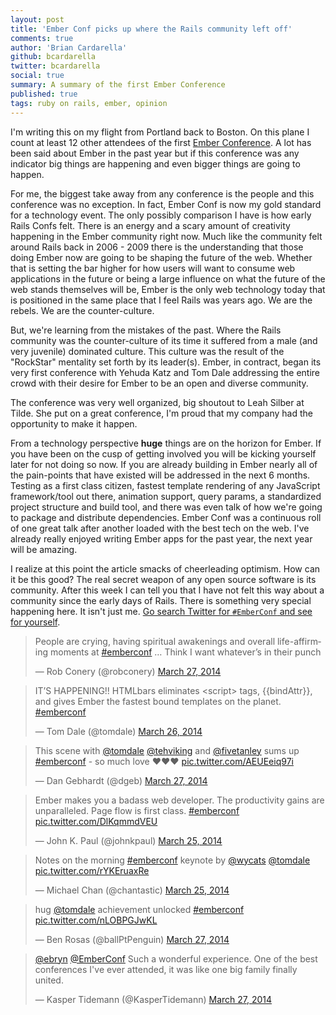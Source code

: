 ```yaml
---
layout: post
title: 'Ember Conf picks up where the Rails community left off'
comments: true
author: 'Brian Cardarella'
github: bcardarella
twitter: bcardarella
social: true
summary: A summary of the first Ember Conference
published: true
tags: ruby on rails, ember, opinion
---
```


I'm writing this on my flight from Portland back to Boston. On this
plane I count at least 12 other attendees of the first [Ember Conference](http://emberconf.com).
A lot has been said about Ember in the past year but if this conference
was any indicator big things are happening and even bigger things are
going to happen.

For me, the biggest take away from any conference is the people and
this conference was no exception. In fact, Ember Conf is now my gold
standard for a technology event. The only possibly comparison I have is
how early Rails Confs felt. There is an energy and a scary amount of
creativity happening in the Ember community right now. Much like the
community felt around Rails back in 2006 - 2009 there is the
understanding that those doing Ember now are going to be shaping the
future of the web. Whether that is setting the bar higher for how users
will want to consume web applications in the future or being a large
influence on what the future of the web stands themselves will be, Ember
is the only web technology today that is positioned in the same place
that I feel Rails was years ago. We are the rebels. We are the
counter-culture.

But, we're learning from the mistakes of the past. Where the Rails
community was the counter-culture of its time it suffered from a male
(and very juvenile) dominated culture. This culture was the result of
the "RockStar" mentality set forth by its leader(s). Ember, in contract,
began its very first conference with Yehuda Katz and Tom Dale addressing
the entire crowd with their desire for Ember to be an open and diverse
community.

The conference was very well organized, big shoutout to Leah Silber at Tilde. She
put on a great conference, I'm proud that my company had the opportunity
to make it happen.

From a technology perspective **huge** things are on the horizon for
Ember. If you have been on the cusp of getting involved you will be
kicking yourself later for not doing so now. If you are already building
in Ember nearly all of the pain-points that have existed will be
addressed in the next 6 months. Testing as a first class citizen,
fastest template rendering of any JavaScript framework/tool out there,
animation support, query params, a standardized project structure and
build tool, and there was even talk of how we're going to package and
distribute dependencies. Ember Conf was a continuous roll of one great
talk after another loaded with the best tech on the web. I've already
really enjoyed writing Ember apps for the past year, the next year will
be amazing.

I realize at this point the article smacks of cheerleading optimism. How
can it be this good? The real secret weapon of any open source software
is its community. After this week I can tell you that I have not felt
this way about a community since the early days of Rails. There is
something very special happening here. It isn't just me. [Go search
Twitter for `#EmberConf` and see for
yourself](https://twitter.com/search?q=%23emberconf&src=tyah).

<blockquote class="twitter-tweet" lang="en"><p>People are crying, having
spiritual awakenings and overall life-affirming moments at <a
href="https://twitter.com/search?q=%23emberconf&amp;src=hash">#emberconf</a>
… Think I want whatever’s in their punch</p>&mdash; Rob Conery
(@robconery) <a
href="https://twitter.com/robconery/statuses/449041727240695808">March
27, 2014</a></blockquote>
<script async src="//platform.twitter.com/widgets.js"
charset="utf-8"></script>
<blockquote class="twitter-tweet" lang="en"><p>IT’S HAPPENING!! HTMLbars
eliminates &lt;script&gt; tags, {{bindAttr}}, and gives Ember the
fastest bound templates on the planet. <a
href="https://twitter.com/search?q=%23emberconf&amp;src=hash">#emberconf</a></p>&mdash;
Tom Dale (@tomdale) <a
href="https://twitter.com/tomdale/statuses/448621833953083392">March 26,
2014</a></blockquote>
<script async src="//platform.twitter.com/widgets.js"
charset="utf-8"></script>
<blockquote class="twitter-tweet" lang="en"><p>This scene with <a
href="https://twitter.com/tomdale">@tomdale</a> <a
href="https://twitter.com/tehviking">@tehviking</a> and <a
href="https://twitter.com/fivetanley">@fivetanley</a> sums up <a
href="https://twitter.com/search?q=%23emberconf&amp;src=hash">#emberconf</a>
- so much love ❤️❤️❤️ <a
  href="http://t.co/AEUEeiq97i">pic.twitter.com/AEUEeiq97i</a></p>&mdash;
Dan Gebhardt (@dgeb) <a
href="https://twitter.com/dgeb/statuses/449088566962814976">March 27,
2014</a></blockquote>
<script async src="//platform.twitter.com/widgets.js"
charset="utf-8"></script>
<blockquote class="twitter-tweet" lang="en"><p>Ember makes you a badass
web developer. The productivity gains are unparalleled. Page flow is
first class. <a
href="https://twitter.com/search?q=%23emberconf&amp;src=hash">#emberconf</a>
<a
href="http://t.co/DlKqmmdVEU">pic.twitter.com/DlKqmmdVEU</a></p>&mdash;
John K. Paul (@johnkpaul) <a
href="https://twitter.com/johnkpaul/statuses/448510256097001472">March
25, 2014</a></blockquote>
<script async src="//platform.twitter.com/widgets.js"
charset="utf-8"></script>
<blockquote class="twitter-tweet" lang="en"><p>Notes on the morning <a
href="https://twitter.com/search?q=%23emberconf&amp;src=hash">#emberconf</a>
keynote by <a href="https://twitter.com/wycats">@wycats</a> <a
href="https://twitter.com/tomdale">@tomdale</a> <a
href="http://t.co/rYKEruaxRe">pic.twitter.com/rYKEruaxRe</a></p>&mdash;
Michael Chan (@chantastic) <a
href="https://twitter.com/chantastic/statuses/448517744900976641">March
25, 2014</a></blockquote>
<script async src="//platform.twitter.com/widgets.js"
charset="utf-8"></script>
<blockquote class="twitter-tweet" lang="en"><p>hug <a
href="https://twitter.com/tomdale">@tomdale</a> achievement unlocked <a
href="https://twitter.com/search?q=%23emberconf&amp;src=hash">#emberconf</a>
<a
href="http://t.co/nLOBPGJwKL">pic.twitter.com/nLOBPGJwKL</a></p>&mdash;
Ben Rosas (@ballPtPenguin) <a
href="https://twitter.com/ballPtPenguin/statuses/449000521211203586">March
27, 2014</a></blockquote>
<script async src="//platform.twitter.com/widgets.js"
charset="utf-8"></script>
<blockquote class="twitter-tweet" lang="en"><p><a
href="https://twitter.com/ebryn">@ebryn</a> <a
href="https://twitter.com/EmberConf">@EmberConf</a> Such a wonderful
experience. One of the best conferences I&#39;ve ever attended, it was
like one big family finally united.</p>&mdash; Kasper Tidemann
(@KasperTidemann) <a
href="https://twitter.com/KasperTidemann/statuses/449044965855723520">March
27, 2014</a></blockquote>
<script async src="//platform.twitter.com/widgets.js"
charset="utf-8"></script>
